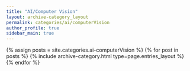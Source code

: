 ```yaml
---
title: "AI/Computer Vision"
layout: archive-category_layout
permalink: categories/ai/computerVision
author_profile: true
sidebar_main: true
---
```



{% assign posts = site.categories.ai-computerVision %}
{% for post in posts %} {% include archive-category.html type=page.entries_layout %} {% endfor %}